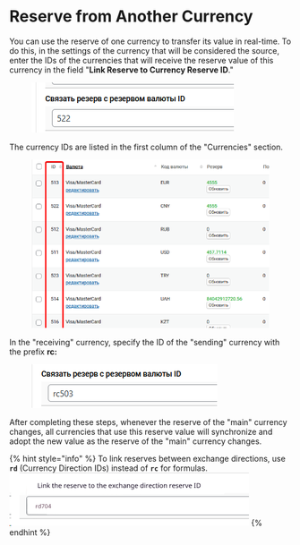# Reserve from Another Currency

You can use the reserve of one currency to transfer its value in real-time. To do this, in the settings of the currency that will be considered the source, enter the IDs of the currencies that will receive the reserve value of this currency in the field "**Link Reserve to Currency Reserve ID**."

<figure><img src="../../../../.gitbook/assets/изображение (171)_eng.png" alt=""><figcaption></figcaption></figure>

The currency IDs are listed in the first column of the "Currencies" section.

<figure><img src="../../../../.gitbook/assets/изображение (25)_eng.png" alt=""><figcaption></figcaption></figure>

In the "receiving" currency, specify the ID of the "sending" currency with the prefix **rc:**

<figure><img src="../../../../.gitbook/assets/изображение (60)_eng.png" alt=""><figcaption></figcaption></figure>

After completing these steps, whenever the reserve of the "main" currency changes, all currencies that use this reserve value will synchronize and adopt the new value as the reserve of the "main" currency changes.

{% hint style="info" %}
To link reserves between exchange directions, use **`rd`** (Currency Direction IDs) instead of **`rc`** for formulas.\
![](<../../../../.gitbook/assets/image (1863)_eng.png>)
{% endhint %}